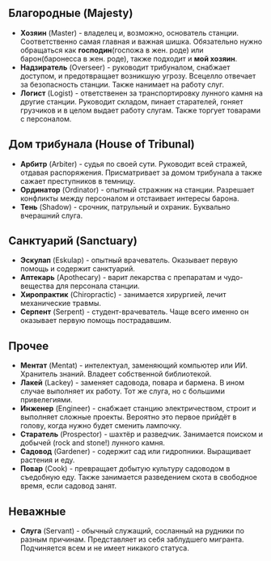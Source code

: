 ## Благородные (Majesty)

- **Хозяин** (Master) - владелец и, возможно, основатель станции. Соответственно самая главная и важная шишка. Обязательно нужно обращаться как **господин**(госпожа в жен. роде) или барон(баронесса в жен. роде), также подходит и **мой хозяин**.
- **Надзиратель** (Overseer) - руководит трибуналом, снабжает доступом, и предотвращает возникшую угрозу. Всецелло отвечает за безопасность станции. Также нанимает на работу слуг.
- **Логист** (Logist) - ответственен за транспортировку лунного камня на другие станции. Руководит складом, пинает старателей, гоняет грузчиков и в целом выдает работу слугам. Также торгует товарами с персоналом.

## Дом трибунала (House of Tribunal)

- **Арбитр** (Arbiter) - судья по своей сути. Руководит всей стражей, отдавая распоряжения. Присматривает за домом трибунала а также сажает преступников в темницу. 
- **Ординатор** (Ordinator) - опытный стражник на станции. Разрешает конфликты между персоналом и отстаивает интересы барона. 
- **Тень** (Shadow) - срочник, патрульный и охраник. Буквально вчерашний слуга.

## Санктуарий (Sanctuary)

- **Эскулап** (Eskulap) - опытный врачеватель. Оказывает первую помощь и содержит санктуарий.
- **Аптекарь** (Apothecary) - варит лекарства с препаратам и чудо-вещества для персонала станции.
- **Хиропрактик** (Chiropractic) - занимается хирургией, лечит механические травмы.
- **Серпент** (Serpent) - студент-врачеватель. Чаще всего именно он оказывает первую помощь пострадавшим.

## Прочее

- **Ментат** (Mentat) - интелектуал, заменяющий компьютер или ИИ. Хранитель знаний. Владеет собственной библиотекой.
- **Лакей** (Lackey) - заменяет садовода, повара и бармена. В ином случае выполняет их работу.  Тот же слуга, но с большими привелегиями.
- **Инженер** (Engineer) - снабжает станцию электричеством, строит и выполняет сложные проекты. Вероятно это первое прийдёт в голову, когда нужно будет сменить лампочку.
- **Старатель** (Prospector) - шахтёр и разведчик. Занимается поиском и добычей (rock and stone!) лунного камня.
- **Садовод** (Gardener) - содержит сад или гидропники. Выращивает растения и еду.
- **Повар** (Cook) - превращает добытую культуру садоводом в съедобную еду. Также занимается разведением скота в свободное время, если садовод занят.

## Неважные

- **Слуга** (Servant) - обычный служащий, сосланный на рудники по разным причинам. Представляет из себя заблудшего мигранта. Подчиняется всем и не имеет никакого статуса.
